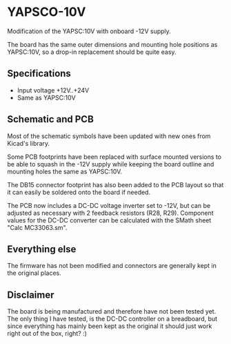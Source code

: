 # YAPSCO-10V
Modification of the YAPSC:10V with onboard -12V supply.

The board has the same outer dimensions and mounting hole positions as YAPSC:10V, so a drop-in replacement should be quite easy.

## Specifications
* Input voltage +12V..+24V
* Same as YAPSC:10V


## Schematic and PCB
Most of the schematic symbols have been updated with new ones from Kicad's library.

Some PCB footprints have been replaced with surface mounted versions to be able to squash in the -12V supply while keeping the board outline and mounting holes the same as YAPSC:10V.

The DB15 connector footprint has also been added to the PCB layout so that it can easily be soldered onto the board if needed.

The PCB now includes a DC-DC voltage inverter set to -12V, but can be adjusted as necessary with 2 feedback resistors (R28, R29). Component values for the DC-DC converter can be calculated with the SMath sheet "Calc MC33063.sm".


## Everything else
The firmware has not been modified and connectors are generally kept in the original places.


## Disclaimer
The board is being manufactured and therefore have not been tested yet. The only thing I have tested, is the DC-DC controller on a breadboard, but since everything has mainly been kept as the original it should just work right out of the box, right? :)
